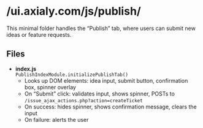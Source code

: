 # /ui.axialy.com/js/publish/

This minimal folder handles the “Publish” tab, where users can submit new ideas or feature requests.

## Files

- **index.js**  
  `PublishIndexModule.initializePublishTab()`  
  - Looks up DOM elements: idea input, submit button, confirmation box, spinner overlay  
  - On “Submit” click: validates input, shows spinner, POSTs to `/issue_ajax_actions.php?action=createTicket`  
  - On success: hides spinner, shows confirmation message, clears the input  
  - On failure: alerts the user  
